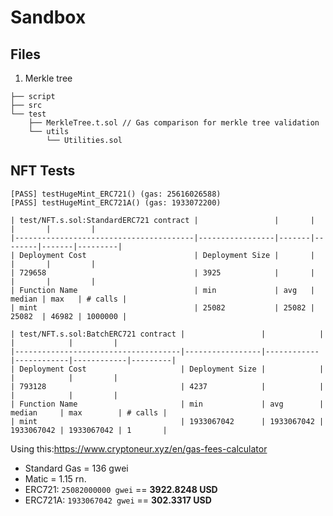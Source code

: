 # Sandbox

## Files

1. Merkle tree

```
├── script
├── src
└── test
    ├── MerkleTree.t.sol // Gas comparison for merkle tree validation
    └── utils
        └── Utilities.sol
```

## NFT Tests

```
[PASS] testHugeMint_ERC721() (gas: 25616026588)
[PASS] testHugeMint_ERC721A() (gas: 1933072200)
```

```
| test/NFT.s.sol:StandardERC721 contract |                 |       |        |       |         |
|----------------------------------------|-----------------|-------|--------|-------|---------|
| Deployment Cost                        | Deployment Size |       |        |       |         |
| 729658                                 | 3925            |       |        |       |         |
| Function Name                          | min             | avg   | median | max   | # calls |
| mint                                   | 25082           | 25082 | 25082  | 46982 | 1000000 |

```

```
| test/NFT.s.sol:BatchERC721 contract |                 |            |            |            |         |
|-------------------------------------|-----------------|------------|------------|------------|---------|
| Deployment Cost                     | Deployment Size |            |            |            |         |
| 793128                              | 4237            |            |            |            |         |
| Function Name                       | min             | avg        | median     | max        | # calls |
| mint                                | 1933067042      | 1933067042 | 1933067042 | 1933067042 | 1       |
```

Using this:https://www.cryptoneur.xyz/en/gas-fees-calculator

- Standard Gas = 136 gwei
- Matic = 1.15 rn.
- ERC721: `25082000000 gwei` == **3922.8248 USD**
- ERC721A: `1933067042 gwei` == **302.3317 USD**
